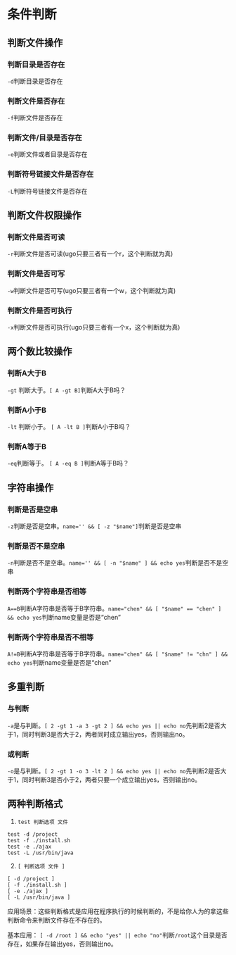 # 条件判断

## 判断文件操作

### 判断目录是否存在

`-d`判断目录是否存在

### 判断文件是否存在

`-f`判断文件是否存在

### 判断文件/目录是否存在

`-e`判断文件或者目录是否存在

### 判断符号链接文件是否存在

`-L`判断符号链接文件是否存在

## 判断文件权限操作

### 判断文件是否可读

`-r`判断文件是否可读(ugo只要三者有一个r，这个判断就为真)

### 判断文件是否可写

`-w`判断文件是否可写(ugo只要三者有一个w，这个判断就为真)

### 判断文件是否可执行

`-x`判断文件是否可执行(ugo只要三者有一个x，这个判断就为真)

## 两个数比较操作

### 判断A大于B

`-gt` 判断大于。`[ A -gt B]`判断A大于B吗？

### 判断A小于B

`-lt` 判断小于。 `[ A -lt B ]`判断A小于B吗？

### 判断A等于B

`-eq`判断等于。 `[ A -eq B ]`判断A等于B吗？

## 字符串操作

### 判断是否是空串

`-z`判断是否是空串。`name='' && [ -z "$name"]`判断是否是空串

### 判断是否不是空串

`-n`判断是否不是空串。`name='' && [ -n "$name" ] && echo yes`判断是否不是空串

### 判断两个字符串是否相等

`A==B`判断A字符串是否等于B字符串。`name="chen" && [ "$name" == "chen" ] && echo yes`判断name变量是否是“chen”

### 判断两个字符串是否不相等

`A!=B`判断A字符串是否等于B字符串。`name="chen" && [ "$name" != "chn" ] && echo yes`判断name变量是否是“chen”

## 多重判断

### 与判断

`-a`是与判断。`[ 2 -gt 1 -a 3 -gt 2 ] && echo yes || echo no`先判断2是否大于1，同时判断3是否大于2，两者同时成立输出yes，否则输出no。

### 或判断

`-o`是与判断。`[ 2 -gt 1 -o 3 -lt 2 ] && echo yes || echo no`先判断2是否大于1，同时判断3是否小于2，两者只要一个成立输出yes，否则输出no。

## 两种判断格式

1. `test 判断选项 文件`

```?shell
test -d /project
test -f ./install.sh
test -e ./ajax
test -L /usr/bin/java
```

2. `[ 判断选项 文件 ]`

```?shell
[ -d /project ]
[ -f ./install.sh ]
[ -e ./ajax ]
[ -L /usr/bin/java ]
```

应用场景：这些判断格式是应用在程序执行的时候判断的，不是给你人为的拿这些判断命令来判断文件存在不存在的。

基本应用：
`[ -d /root ] && echo "yes" || echo "no"`判断`/root`这个目录是否存在，如果存在输出yes，否则输出no。
